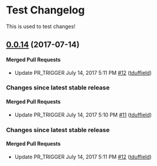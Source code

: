 # Test Changelog

This is used to test changes!

<!-- latest_release -->
## [0.0.14](https://github.com/chef/versioner-test/tree/0.0.14) (2017-07-14)

#### Merged Pull Requests
- Update PR_TRIGGER July 14, 2017 5:11 PM [#12](https://github.com/chef/versioner-test/pull/12) ([tduffield](https://github.com/tduffield))
<!-- latest_release -->

<!-- release_rollup since=latest stable -->
### Changes since latest stable release

#### Merged Pull Requests
- Update PR_TRIGGER July 14, 2017 5:10 PM [#11](https://github.com/chef/versioner-test/pull/11) ([tduffield](https://github.com/tduffield)) <!-- 0.0.13 -->
### Changes since latest stable release

#### Merged Pull Requests
- Update PR_TRIGGER July 14, 2017 5:11 PM [#12](https://github.com/chef/versioner-test/pull/12) ([tduffield](https://github.com/tduffield)) <!-- 0.0.14 -->
<!-- release_rollup -->